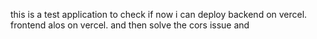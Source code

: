 this is a test application to check if now i can deploy backend on vercel. frontend alos on vercel. and then solve the cors issue
and

